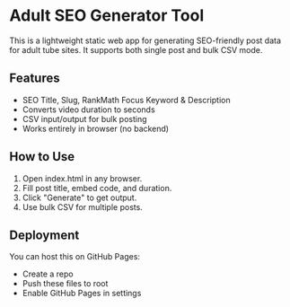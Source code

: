 # Adult SEO Generator Tool

This is a lightweight static web app for generating SEO-friendly post data for adult tube sites. It supports both single post and bulk CSV mode.

## Features

- SEO Title, Slug, RankMath Focus Keyword & Description
- Converts video duration to seconds
- CSV input/output for bulk posting
- Works entirely in browser (no backend)

## How to Use

1. Open index.html in any browser.
2. Fill post title, embed code, and duration.
3. Click "Generate" to get output.
4. Use bulk CSV for multiple posts.

## Deployment

You can host this on GitHub Pages:
- Create a repo
- Push these files to root
- Enable GitHub Pages in settings


